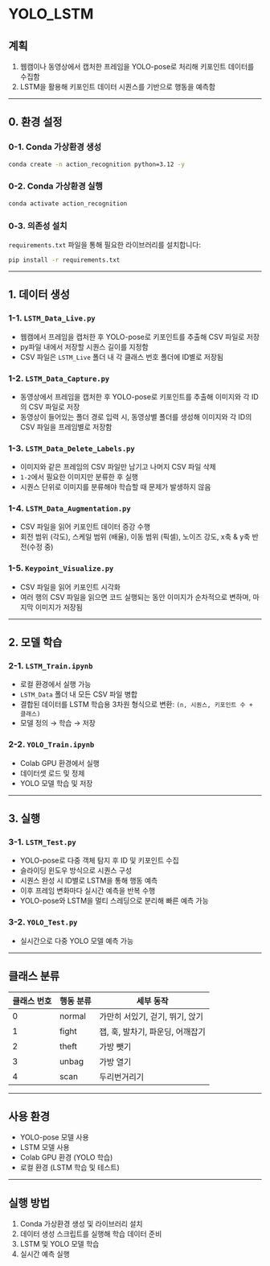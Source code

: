 # YOLO_LSTM

## 계획

1. 웹캠이나 동영상에서 캡처한 프레임을 YOLO-pose로 처리해 키포인트 데이터를 수집함
2. LSTM을 활용해 키포인트 데이터 시퀀스를 기반으로 행동을 예측함

---

## 0. 환경 설정

### 0-1. Conda 가상환경 생성

```bash
conda create -n action_recognition python=3.12 -y
```

### 0-2. Conda 가상환경 실행

```bash
conda activate action_recognition
```

### 0-3. 의존성 설치

`requirements.txt` 파일을 통해 필요한 라이브러리를 설치합니다:

```bash
pip install -r requirements.txt
```

---

## 1. 데이터 생성

### 1-1. `LSTM_Data_Live.py`

- 웹캠에서 프레임을 캡처한 후 YOLO-pose로 키포인트를 추출해 CSV 파일로 저장
- py파일 내에서 저장할 시퀀스 길이를 지정함
- CSV 파일은 `LSTM_Live` 폴더 내 각 클래스 번호 폴더에 ID별로 저장됨

### 1-2. `LSTM_Data_Capture.py`

- 동영상에서 프레임을 캡처한 후 YOLO-pose로 키포인트를 추출해 이미지와 각 ID의 CSV 파일로 저장
- 동영상이 들어있는 폴더 경로 입력 시, 동영상별 폴더를 생성해 이미지와 각 ID의 CSV 파일을 프레임별로 저장함

### 1-3. `LSTM_Data_Delete_Labels.py`

- 이미지와 같은 프레임의 CSV 파일만 남기고 나머지 CSV 파일 삭제
- `1-2`에서 필요한 이미지만 분류한 후 실행
- 시퀀스 단위로 이미지를 분류해야 학습할 때 문제가 발생하지 않음

### 1-4. `LSTM_Data_Augmentation.py`

- CSV 파일을 읽어 키포인트 데이터 증강 수행
- 회전 범위 (각도), 스케일 범위 (배율), 이동 범위 (픽셀), 노이즈 강도, x축 & y축 반전(수정 중)

### 1-5. `Keypoint_Visualize.py`

- CSV 파일을 읽어 키포인트 시각화
- 여러 행의 CSV 파일을 읽으면 코드 실행되는 동안 이미지가  순차적으로 변하며, 마지막 이미지가 저장됨

---

## 2. 모델 학습

### 2-1. `LSTM_Train.ipynb`

- 로컬 환경에서 실행 가능
- `LSTM_Data` 폴더 내 모든 CSV 파일 병합
- 결합된 데이터를 LSTM 학습용 3차원 형식으로 변환: `(n, 시퀀스, 키포인트 수 + 클래스)`
- 모델 정의 → 학습 → 저장

### 2-2. `YOLO_Train.ipynb`

- Colab GPU 환경에서 실행
- 데이터셋 로드 및 정제
- YOLO 모델 학습 및 저장

---

## 3. 실행

### 3-1. `LSTM_Test.py`

- YOLO-pose로 다중 객체 탐지 후 ID 및 키포인트 수집
- 슬라이딩 윈도우 방식으로 시퀀스 구성
- 시퀀스 완성 시 ID별로 LSTM을 통해 행동 예측
- 이후 프레임 변화마다 실시간 예측을 반복 수행
- YOLO-pose와 LSTM을 멀티 스레딩으로 분리해 빠른 예측 가능

### 3-2. `YOLO_Test.py`

- 실시간으로 다중 YOLO 모델 예측 가능

---

## 클래스 분류

| 클래스 번호 | 행동 분류  | 세부 동작                |
| ------ | ------ | -------------------- |
| 0      | normal | 가만히 서있기, 걷기, 뛰기, 앉기  |
| 1      | fight  | 잽, 훅, 발차기, 파운딩, 어깨잡기 |
| 2      | theft  | 가방 뺏기                |
| 3      | unbag  | 가방 열기                |
| 4      | scan   | 두리번거리기               |

---

## 사용 환경

- YOLO-pose 모델 사용
- LSTM 모델 사용
- Colab GPU 환경 (YOLO 학습)
- 로컬 환경 (LSTM 학습 및 테스트)

---

## 실행 방법

1. Conda 가상환경 생성 및 라이브러리 설치
2. 데이터 생성 스크립트를 실행해 학습 데이터 준비
3. LSTM 및 YOLO 모델 학습
4. 실시간 예측 실행
